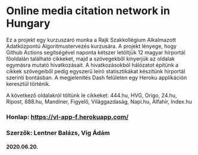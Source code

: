 # Online media citation network in Hungary

Ez a projekt egy kurzuszáró munka a Rajk Szakkollégium Alkalmazott Adatközpontú Algoritmustervezés kurzusára. A projekt lényege, hogy Github Actions segítségével naponta kétszer letöltjük 12 magyar hírportál főoldalán található cikkeket, majd a szövegekből kinyerjük az oldalak egymásra mutató hivatkozásait. A hivatkozásokból hálózatot építünk a cikkek szövegeiből pedig egyszerű leíró statisztikákat készítünk hírportál szerinti bontásban. A megjelenítés Dash felületen egy Heroku applikáción keresztül történik.

A következő oldalakról töltünk le cikkeket:
444.hu, HVG, Origo, 24.hu, Ripost, 888.hu, Mandiner, Figyelő, Világgazdaság, Napi.hu, Alfahír, Index.hu

### Honlap: https://vl-app-f.herokuapp.com/
### Szerzők: Lentner Balázs, Vig Ádám
#### 2020.06.20.
